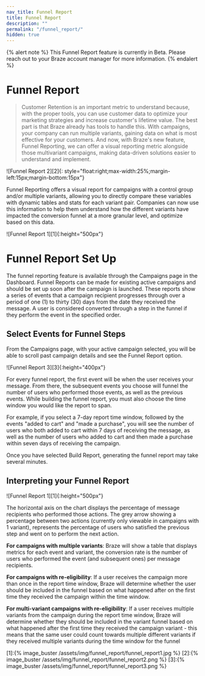 ```yaml
---
nav_title: Funnel Report
title: Funnel Report
description: ""
permalink: "/funnel_report/"
hidden: true
---
```

{% alert note %}
This Funnel Report feature is currently in Beta. Please reach out to your Braze account manager for more information.
{% endalert %}

# Funnel Report

> Customer Retention is an important metric to understand because, with the proper tools, you can use customer data to optimize your marketing strategies and increase customer's lifetime value. The best part is that Braze already has tools to handle this. With campaigns, your company can run multiple variants, gaining data on what is most effective for your customers. And now, with Braze's new feature, Funnel Reporting, we can offer a visual reporting metric alongside those multivariant campaigns, making data-driven solutions easier to understand and implement. 

![Funnel Report 2][2]{: style="float:right;max-width:25%;margin-left:15px;margin-bottom:15px"}

Funnel Reporting offers a visual report for campaigns with a control group and/or multiple variants, allowing you to directly compare these variables with dynamic tables and stats for each variant pair. Companies can now use this information to help them understand how the different variants have impacted the conversion funnel at a more granular level, and optimize based on this data. 

![Funnel Report 1][1]{:height="500px"}

# Funnel Report Set Up

The funnel reporting feature is available through the Campaigns page in the Dashboard. Funnel Reports can be made for existing active campaigns and should be set up soon after the campaign is launched. These reports show a series of events that a campaign recipient progresses through over a period of one (1) to thirty (30) days from the date they received the message. A user is considered converted through a step in the funnel if they perform the event in the specified order.

## Select Events for Funnel Steps

From the Campaigns page, with your active campaign selected, you will be able to scroll past campaign details and see the Funnel Report option.

![Funnel Report 3][3]{:height="400px"} 

For every funnel report, the first event will be when the user receives your message. From there, the subsequent events you choose will funnel the number of users who performed those events, as well as the previous events. While building the funnel report, you must also choose the time window you would like the report to span. 

For example, if you select a 7-day report time window, followed by the events "added to cart" and "made a purchase", you will see the number of users who both added to cart within 7 days of receiving the message, as well as the number of users who added to cart and then made a purchase within seven days of receiving the campaign. 

Once you have selected Build Report, generating the funnel report may take several minutes. 

## Interpreting your Funnel Report

![Funnel Report 1][1]{:height="500px"}

The horizontal axis on the chart displays the percentage of message recipients who performed those actions. 
The grey arrow showing a percentage between two actions (currently only viewable in campaigns with 1 variant), represents the percentage of users who satisfied the previous step and went on to perform the next action.

__For campaigns with multiple variants__: Braze will show a table that displays metrics for each event and variant, the conversion rate is the number of users who performed the event (and subsequent ones) per message recipients.

__For campaigns with re-eligibility__: If a user receives the campaign more than once in the report time window, Braze will determine whether the user should be included in the funnel based on what happened after on the first time they received the campaign within the time window.

__For multi-variant campaigns with re-eligibility__: If a user receives multiple variants from the campaign during the report time window, Braze will determine whether they should be included in the variant funnel based on what happened after the first time they received the campaign variant - this means that the same user could count towards multiple different variants if they received multiple variants during the time window for the funnel

[1]:{% image_buster /assets/img/funnel_report/funnel_report1.jpg %}
[2]:{% image_buster /assets/img/funnel_report/funnel_report2.png %}
[3]:{% image_buster /assets/img/funnel_report/funnel_report3.png %}

